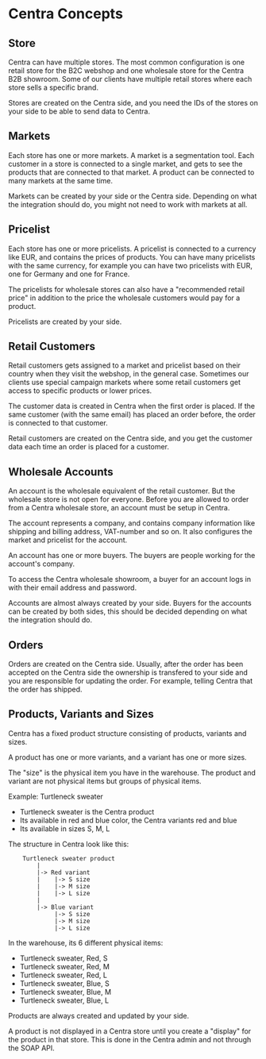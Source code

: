 # Centra Concepts

## Store

Centra can have multiple stores. The most common configuration is one retail store for the B2C webshop and one wholesale store for the Centra B2B showroom. Some of our clients have multiple retail stores where each store sells a specific brand.

Stores are created on the Centra side, and you need the IDs of the stores on your side to be able to send data to Centra. 

## Markets

Each store has one or more markets. A market is a segmentation tool. Each customer in a store is connected to a single market, and gets to see the products that are connected to that market. A product can be connected to many markets at the same time.

Markets can be created by your side or the Centra side. Depending on what the integration should do, you might not need to work with markets at all.

## Pricelist

Each store has one or more pricelists. A pricelist is connected to a currency like EUR, and contains the prices of products. You can have many pricelists with the same currency, for example you can have two pricelists with EUR, one for Germany and one for France.

The pricelists for wholesale stores can also have a "recommended retail price" in addition to the price the wholesale customers would pay for a product.

Pricelists are created by your side.

## Retail Customers

Retail customers gets assigned to a market and pricelist based on their country when they visit the webshop, in the general case. Sometimes our clients use special campaign markets where some retail customers get access to specific products or lower prices.

The customer data is created in Centra when the first order is placed. If the same customer (with the same email) has placed an order before, the order is connected to that customer.

Retail customers are created on the Centra side, and you get the customer data each time an order is placed for a customer.

## Wholesale Accounts

An account is the wholesale equivalent of the retail customer. But the wholesale store is not open for everyone. Before you are allowed to order from a Centra wholesale store, an account must be setup in Centra.

The account represents a company, and contains company information like shipping and billing address, VAT-number and so on. It also configures the market and pricelist for the account.

An account has one or more buyers. The buyers are people working for the account's company.

To access the Centra wholesale showroom, a buyer for an account logs in with their email address and password.

Accounts are almost always created by your side. Buyers for the accounts can be created by both sides, this should be decided depending on what the integration should do.

## Orders

Orders are created on the Centra side. Usually, after the order has been accepted on the Centra side the ownership is transfered to your side and you are responsible for updating the order. For example, telling Centra that the order has shipped.

## Products, Variants and Sizes

Centra has a fixed product structure consisting of products, variants and sizes. 

A product has one or more variants, and a variant has one or more sizes.

The "size" is the physical item you have in the warehouse. The product and variant are not physical items but groups of physical items.

Example: Turtleneck sweater

- Turtleneck sweater is the Centra product
- Its available in red and blue color, the Centra variants red and blue
- Its available in sizes S, M, L

The structure in Centra look like this:
 
```
    Turtleneck sweater product
        |
        |-> Red variant
        |    |-> S size
        |    |-> M size
        |    |-> L size
        |
        |-> Blue variant
             |-> S size
             |-> M size
             |-> L size
```

In the warehouse, its 6 different physical items:

- Turtleneck sweater, Red, S
- Turtleneck sweater, Red, M
- Turtleneck sweater, Red, L
- Turtleneck sweater, Blue, S
- Turtleneck sweater, Blue, M
- Turtleneck sweater, Blue, L

Products are always created and updated by your side.

A product is not displayed in a Centra store until you create a "display" for the product in that store. This is done in the Centra admin and not through the SOAP API.
